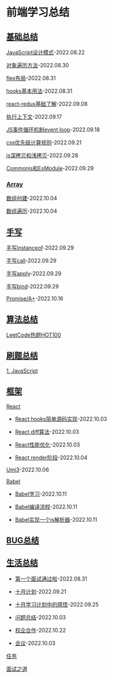 # 前端学习总结
## [基础总结](./technology/index.md)

[JavaScript设计模式](./technology/%E8%AE%BE%E8%AE%A1%E6%A8%A1%E5%BC%8F.md)-2022.08.22

[对象遍历方法](./technology/%E5%AF%B9%E8%B1%A1%E9%81%8D%E5%8E%86%E6%96%B9%E6%B3%95.md)-2022.08.30

[flex布局](./technology/flex%E5%B8%83%E5%B1%80.md)-2022.08.31

[hooks基本用法](./technology/hooks%E5%9F%BA%E6%9C%AC%E7%94%A8%E6%B3%95.md)-2022.08.31

[react-redux基础了解](./technology/redux.md)-2022.09.08

[执行上下文](./technology/%E6%89%A7%E8%A1%8C%E4%B8%8A%E4%B8%8B%E6%96%87.md)-2022.09.17

[JS事件循环机制event loop](./technology/JS%E4%BA%8B%E4%BB%B6%E5%BE%AA%E7%8E%AF%E6%9C%BA%E5%88%B6event%20loop.md)-2022.09.18

[css优先级计算规则](./technology/css%E4%BC%98%E5%85%88%E7%BA%A7.md)-2022.09.21

[js深拷贝和浅拷贝](./technology/js%E6%8B%B7%E8%B4%9D.md)-2022.09.28

[Commonjs和EsModule](./technology/Commonjs%E5%92%8CEsModule.md)-2022.09.29

### [Array](./technology/Array/index.md)

[数组创建](./technology/Array/created%20array.md)-2022.10.04

[数组遍历](./technology/Array/traversal%20array.md)-2022.10.04

## [手写](./write/index.md)

[手写instanceof](./write/%E6%89%8B%E5%86%99instanceof.md)-2022.09.29

[手写call](./write/%E6%89%8B%E5%86%99call.md)-2022.09.29

[手写apply](./write/%E6%89%8B%E5%86%99apply.md)-2022.09.29

[手写bind](./write/%E6%89%8B%E5%86%99bind.md)-2022.09.29

[Promise/A+](./write/PromiseA%2B.md)-2022.10.16

## [算法总结](./arithmetic/index.md)

[LeetCode热题HOT100](./arithmetic/LeetCode%E7%83%AD%E9%A2%98HOT100/index.md)

## [刷题总结](./exercise/index.md)

[1. JavaScript](./exercise/JavaScript/index.md)

## [框架](./frame/index.md)
[React](./frame/React/index.md)
  - [React hooks简单源码实现](./frame/React/React%20hooks%E7%AE%80%E5%8D%95%E6%BA%90%E7%A0%81%E5%AE%9E%E7%8E%B0.md)-2022.10.03

  - [React diff算法](./frame/React/diff%E7%AE%97%E6%B3%95.md)-2022.10.03

  - [React性能优化](./frame/React/React%E6%80%A7%E8%83%BD%E4%BC%98%E5%8C%96.md)-2022.10.03

  - [React render阶段](./frame/React/React%20render.md)-2022.10.04

[Umi3](./frame/Umi3/index.md)-2022.10.06

[Babel](./frame/babel/index.md)

  - [Babel学习](./frame/babel/babel%E5%AD%A6%E4%B9%A0.md)-2022.10.11

  - [Babel编译流程](./frame/babel/babel%E7%BC%96%E8%AF%91%E6%B5%81%E7%A8%8B.md)-2022.10.11

  - [Babel实现一个js解析器](./frame/babel/babel%E5%AE%9E%E7%8E%B0%E4%B8%80%E4%B8%AAjs%E8%A7%A3%E6%9E%90%E5%99%A8.md)-2022.10.11

## [BUG总结](./bug/index.md)

## [生活总结](./live/index.md)

- [第一个面试通过啦](./live/%E7%AC%AC%E4%B8%80%E4%B8%AA%E9%9D%A2%E8%AF%95%E9%80%9A%E8%BF%87%E5%95%A6.md)-2022.08.31

- [十月计划](./live/%E5%8D%81%E6%9C%88%E5%AD%A6%E4%B9%A0%E8%AE%A1%E5%88%92.md)-2022.09.21

- [十月学习计划中的感悟](./live/%E5%8D%81%E6%9C%88%E5%AD%A6%E4%B9%A0%E8%AE%A1%E5%88%92%E4%B8%AD%E7%9A%84%E6%84%9F%E6%82%9F.md)-2022.09.25

- [问题总结](./live/%E4%BC%9A%E8%AE%AE.md)-2022.10.03

- [校企合作](./live/%E6%A0%A1%E4%BC%81%E5%90%88%E4%BD%9C.md)-2022.10.22


- [会议](./live/%E4%BC%9A%E8%AE%AE.md)-2022.10.03

[任务](./task.md)

[面试之道](./interview/index.md)